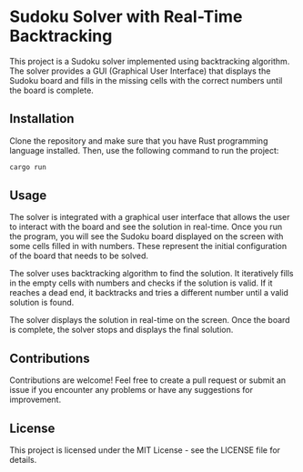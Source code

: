 # Sudoku Solver with Real-Time Backtracking
This project is a Sudoku solver implemented using backtracking algorithm. The solver provides a GUI (Graphical User Interface) that displays the Sudoku board and fills in the missing cells with the correct numbers until the board is complete.

## Installation
Clone the repository and make sure that you have Rust programming language installed. Then, use the following command to run the project:
```bash
cargo run
```

## Usage
The solver is integrated with a graphical user interface that allows the user to interact with the board and see the solution in real-time. Once you run the program, you will see the Sudoku board displayed on the screen with some cells filled in with numbers. These represent the initial configuration of the board that needs to be solved.

The solver uses backtracking algorithm to find the solution. It iteratively fills in the empty cells with numbers and checks if the solution is valid. If it reaches a dead end, it backtracks and tries a different number until a valid solution is found.

The solver displays the solution in real-time on the screen. Once the board is complete, the solver stops and displays the final solution.

## Contributions
Contributions are welcome! Feel free to create a pull request or submit an issue if you encounter any problems or have any suggestions for improvement.

## License
This project is licensed under the MIT License - see the LICENSE file for details.
